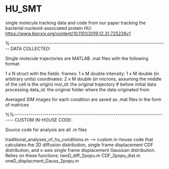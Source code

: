 # HU_SMT
single molecule tracking data and code from our paper tracking the bacterial nucleoid-associated protein HU: https://www.biorxiv.org/content/10.1101/2019.12.31.725226v1

%------------------------------------------------------------------------------
DATA COLLECTED:

Single molecule trajectories are MATLAB .mat files with the following format:

1 x N struct with the fields:
     frames: 1 x M double 
     intensity: 1 x M double (in arbitrary units)
     coordinates: 2 x M double (in microns, assuming the middle of the cell is the origin)
     mol_id: the original trajectory # before initial data processing
     data_id: the original folder where the data originated from

Averaged SIM images for each condition are saved as .mat files in the form of matrices

%%-----------------------------------------------------------------------------
CUSTOM IN-HOUSE CODE:

Source code for analysis are all .m files

traditional_analyses_of_hu_conditions.m --> custom in-house code that calculates the 2D diffusion distribution, single frame displacement CDF distribution, and x-axis single frame displacement Gaussian distribution. Relies on these functions:
      twoD_diff_2popu.m
      CDF_2popu_dist.m
      oneD_displacment_Gauss_2popu.m
